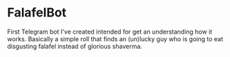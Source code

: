 # FalafelBot
First Telegram bot I've created intended for get an understanding how it works.
Basically a simple roll that finds an (un)lucky guy who is going to eat disgusting falafel instead of glorious shaverma.
